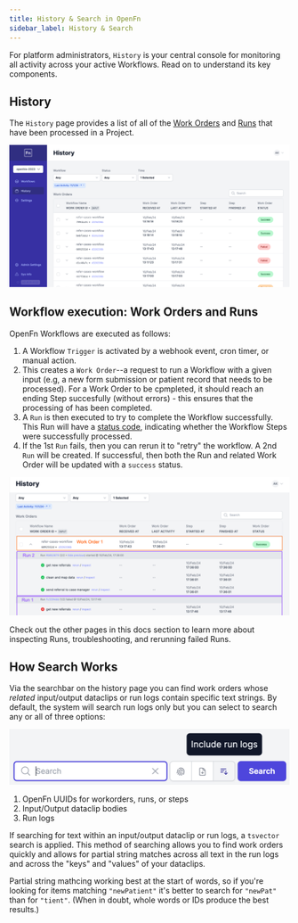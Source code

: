 ```yaml
---
title: History & Search in OpenFn
sidebar_label: History & Search
---
```


For platform administrators, `History` is your central console for monitoring
all activity across your active Workflows. Read on to understand its key
components.

## History

The `History` page provides a list of all of the
[Work Orders](/documentation/get-started/terminology#work-order) and
[Runs](/documentation/get-started/terminology#run) that have been processed in a
Project.

![History](/img/case-referral-history.png)

## Workflow execution: Work Orders and Runs

OpenFn Workflows are executed as follows:

1. A Workflow `Trigger` is activated by a webhook event, cron timer, or manual
   action.
2. This creates a `Work Order`--a request to run a Workflow with a given input
   (e.g, a new form submission or patient record that needs to be processed).
   For a Work Order to be cpmpleted, it should reach an ending Step succesfully
   (without errors) - this ensures that the processing of has been completed.
3. A `Run` is then executed to try to complete the Workflow successfully. This
   Run will have a [status code](/documentation/monitor-history/status-codes),
   indicating whether the Workflow Steps were successfully processed.
4. If the 1st `Run` fails, then you can rerun it to "retry" the workflow. A 2nd
   `Run` will be created. If successful, then both the Run and related Work
   Order will be updated with a `success` status.

![History Page](/img/history-page-annotated.png)

Check out the other pages in this docs section to learn more about inspecting
Runs, troubleshooting, and rerunning failed Runs.

## How Search Works

Via the searchbar on the history page you can find work orders whose _related_
input/output dataclips or run logs contain specific text strings. By default,
the system will search run logs only but you can select to search any or all of
three options:

![Search Options](/img/search-options.png)

1. OpenFn UUIDs for workorders, runs, or steps
2. Input/Output dataclip bodies
3. Run logs

If searching for text within an input/output dataclip or run logs, a `tsvector`
search is applied. This method of searching allows you to find work orders
quickly and allows for partial string matches across all text in the run logs
and across the "keys" and "values" of your dataclips.

Partial string mathcing working best at the start of words, so if you're looking
for items matching `"newPatient"` it's better to search for `"newPat"` than for
`"tient"`. (When in doubt, whole words or IDs produce the best results.)
